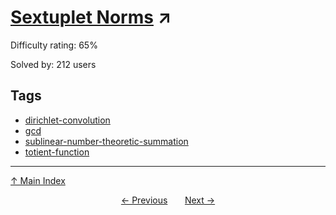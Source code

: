 # [Sextuplet Norms](https://projecteuler.net/problem=715) ↗️

Difficulty rating: 65%

Solved by: 212 users
## Tags

- [dirichlet-convolution](../tags/dirichlet-convolution.md)
- [gcd](../tags/gcd.md)
- [sublinear-number-theoretic-summation](../tags/sublinear-number-theoretic-summation.md)
- [totient-function](../tags/totient-function.md)



---

[↑ Main Index](../README.md)


<div align=center><a href='714.md'>← Previous</a> &nbsp;&nbsp; &nbsp;&nbsp;  <a href='716.md'>Next →</a></div>
